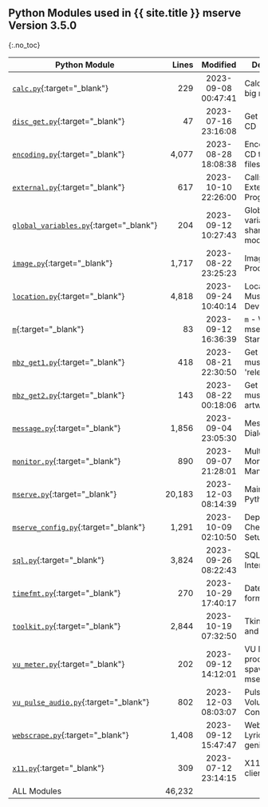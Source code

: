 ## Python Modules used in {{ site.title }} **mserve** Version 3.5.0
{:.no_toc}

| Python Module                                                                                                                                     |   Lines |      Modified       | Description                             |
|---------------------------------------------------------------------------------------------------------------------------------------------------|--------:|:-------------------:|-----------------------------------------|
| [`calc.py`](https://github.com/pippim/mserve/blob/main/src/calc.py "View mserve Python source code"){:target="_blank"}                            |     229 | 2023-09-08 00:47:41 | Calculator for big numbers              |
| [`disc_get.py`](https://github.com/pippim/mserve/blob/main/src/disc_get.py "View mserve Python source code"){:target="_blank"}                    |      47 | 2023-07-16 23:16:08 | Get discid of CD                        |
| [`encoding.py`](https://github.com/pippim/mserve/blob/main/src/encoding.py "View mserve Python source code"){:target="_blank"}                    |   4,077 | 2023-08-28 18:08:38 | Encode (Rip) CD to music files          |
| [`external.py`](https://github.com/pippim/mserve/blob/main/src/external.py "View mserve Python source code"){:target="_blank"}                    |     617 | 2023-10-10 22:26:00 | Calls to External Programs              |
| [`global_variables.py`](https://github.com/pippim/mserve/blob/main/src/global_variables.py "View mserve Python source code"){:target="_blank"}    |     204 | 2023-09-12 10:27:43 | Global variables shared by all modules  |
| [`image.py`](https://github.com/pippim/mserve/blob/main/src/image.py "View mserve Python source code"){:target="_blank"}                          |   1,717 | 2023-08-22 23:25:23 | Image Processing                        |
| [`location.py`](https://github.com/pippim/mserve/blob/main/src/location.py "View mserve Python source code"){:target="_blank"}                    |   4,818 | 2023-09-24 10:40:14 | Locations of Music Dirs & Devices       |
| [`m`](https://github.com/pippim/mserve/blob/main/src/m "View mserve Python source code"){:target="_blank"}                                        |      83 | 2023-09-12 16:36:39 | `m` - Wrapper for mserve Fast Startup   |
| [`mbz_get1.py`](https://github.com/pippim/mserve/blob/main/src/mbz_get1.py "View mserve Python source code"){:target="_blank"}                    |     418 | 2023-08-21 22:30:50 | Get musicbrainzngs 'release-list'       |
| [`mbz_get2.py`](https://github.com/pippim/mserve/blob/main/src/mbz_get2.py "View mserve Python source code"){:target="_blank"}                    |     143 | 2023-08-22 00:18:06 | Get musicbrainzngs artwork              |
| [`message.py`](https://github.com/pippim/mserve/blob/main/src/message.py "View mserve Python source code"){:target="_blank"}                      |   1,856 | 2023-09-04 23:05:30 | Message Dialog Boxes                    |
| [`monitor.py`](https://github.com/pippim/mserve/blob/main/src/monitor.py "View mserve Python source code"){:target="_blank"}                      |     890 | 2023-09-07 21:28:01 | Multiple Monitor Management             |
| [`mserve.py`](https://github.com/pippim/mserve/blob/main/src/mserve.py "View mserve Python source code"){:target="_blank"}                        |  20,183 | 2023-12-03 08:14:39 | Main **mserve** Python Module           |
| [`mserve_config.py`](https://github.com/pippim/mserve/blob/main/src/mserve_config.py "View mserve Python source code"){:target="_blank"}          |   1,291 | 2023-10-09 02:10:50 | Dependencies Checker and Setup          |
| [`sql.py`](https://github.com/pippim/mserve/blob/main/src/sql.py "View mserve Python source code"){:target="_blank"}                              |   3,824 | 2023-09-26 08:22:43 | SQLite3 Interface                       |
| [`timefmt.py`](https://github.com/pippim/mserve/blob/main/src/timefmt.py "View mserve Python source code"){:target="_blank"}                      |     270 | 2023-10-29 17:40:17 | Date & Time formatting                  |
| [`toolkit.py`](https://github.com/pippim/mserve/blob/main/src/toolkit.py "View mserve Python source code"){:target="_blank"}                      |   2,844 | 2023-10-19 07:32:50 | Tkinter Tools and Tooltips()            |
| [`vu_meter.py`](https://github.com/pippim/mserve/blob/main/src/vu_meter.py "View mserve Python source code"){:target="_blank"}                    |     202 | 2023-09-12 14:12:01 | VU Meter processor spawned by mserve.py |
| [`vu_pulse_audio.py`](https://github.com/pippim/mserve/blob/main/src/vu_pulse_audio.py "View mserve Python source code"){:target="_blank"}        |     802 | 2023-12-03 08:03:07 | Pulse Audio Volume Controls             |
| [`webscrape.py`](https://github.com/pippim/mserve/blob/main/src/webscrape.py "View mserve Python source code"){:target="_blank"}                  |   1,408 | 2023-09-12 15:47:47 | Webscrape Lyrics from genius.com        |
| [`x11.py`](https://github.com/pippim/mserve/blob/main/src/x11.py "View mserve Python source code"){:target="_blank"}                              |     309 | 2023-07-12 23:14:15 | X11 window client                       |
| ALL Modules                                                                                                                                       |  46,232 |                     |                                         |

